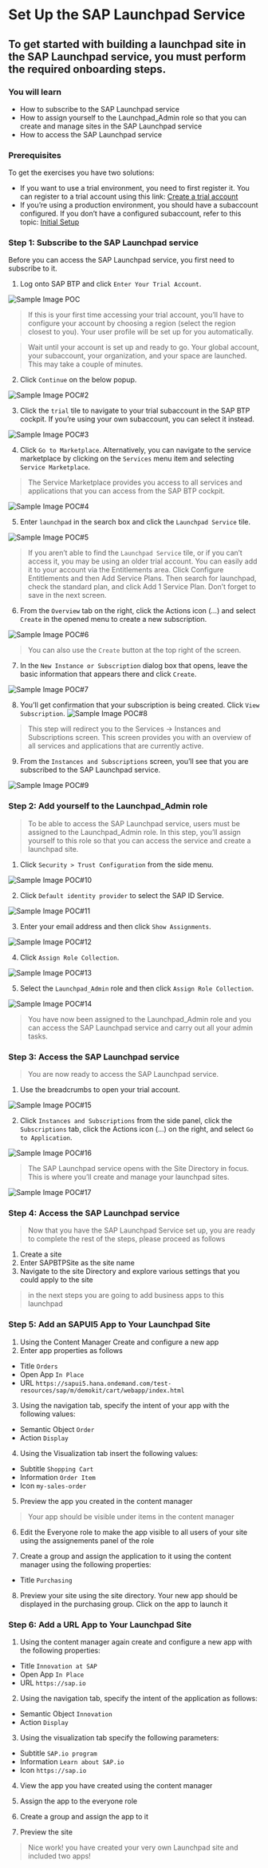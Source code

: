 # Set Up the SAP Launchpad Service

## To get started with building a launchpad site in the SAP Launchpad service, you must perform the required onboarding steps.

### You will learn

- How to subscribe to the SAP Launchpad service
- How to assign yourself to the Launchpad_Admin role so that you can create and manage sites in the SAP Launchpad service
- How to access the SAP Launchpad service

### Prerequisites

To get the exercises you have two solutions:

- If you want to use a trial environment, you need to first register it. You can register to a trial account using this link: [Create a trial account](https://www.sap.com/cmp/td/sap-cloud-platform-trial.html)
- If you’re using a production environment, you should have a subaccount configured. If you don’t have a configured subaccount, refer to this topic: [Initial Setup](https://help.sap.com/viewer/8c8e1958338140699bd4811b37b82ece/Cloud/en-US/fd79b232967545569d1ae4d8f691016b.html)

### Step 1: Subscribe to the SAP Launchpad service

Before you can access the SAP Launchpad service, you first need to subscribe to it.

1. Log onto SAP BTP and click `Enter Your Trial Account`.


![Sample Image POC](https://developers.sap.com/tutorials/cp-portal-cloud-foundry-getting-started/_jcr_content.github-proxy.1615206919.file/1_enter_trial_account.png "Launchpad Service")

> If this is your first time accessing your trial account, you’ll have to configure your account by choosing a region (select the region closest to you). Your user profile will be set up for you automatically.

> Wait until your account is set up and ready to go. Your global account, your subaccount, your organization, and your space are launched. This may take a couple of minutes.

2. Click `Continue` on the below popup.

![Sample Image POC#2](https://developers.sap.com/tutorials/cp-portal-cloud-foundry-getting-started/_jcr_content.github-proxy.1627981231.file/2_Foundation20Onboarding_Processing.png "Pop up")

3. Click the `trial` tile to navigate to your trial subaccount in the SAP BTP cockpit. If you’re using your own subaccount, you can select it instead.

![Sample Image POC#3](https://developers.sap.com/tutorials/cp-portal-cloud-foundry-getting-started/_jcr_content.github-proxy.1627981231.file/3_open_subaccount.png)

4. Click `Go to Marketplace`. Alternatively, you can navigate to the service marketplace by clicking on the `Services` menu item and selecting `Service Marketplace`.

> The Service Marketplace provides you access to all services and applications that you can access from the SAP BTP cockpit.

![Sample Image POC#4](https://developers.sap.com/tutorials/cp-portal-cloud-foundry-getting-started/_jcr_content.github-proxy.1627981231.file/4-go-to-marketplace.png)

5. Enter `launchpad` in the search box and click the `Launchpad Service` tile.

![Sample Image POC#5](https://developers.sap.com/tutorials/cp-portal-cloud-foundry-getting-started/_jcr_content.github-proxy.1627981231.file/5-find-launchpad-tile.png)

> If you aren’t able to find the `Launchpad Service` tile, or if you can’t access it, you may be using an older trial account. You can easily add it to your account via the Entitlements area. Click Configure Entitlements and then Add Service Plans. Then search for launchpad, check the standard plan, and click Add 1 Service Plan. Don’t forget to save in the next screen.

6. From the `Overview` tab on the right, click the Actions icon (…) and select `Create` in the opened menu to create a new subscription.

![Sample Image POC#6](https://developers.sap.com/tutorials/cp-portal-cloud-foundry-getting-started/_jcr_content.github-proxy.1627981231.file/6-create-subscription.png)

> You can also use the `Create` button at the top right of the screen.

7. In the `New Instance or Subscription` dialog box that opens, leave the basic information that appears there and click `Create`.

![Sample Image POC#7](https://developers.sap.com/tutorials/cp-portal-cloud-foundry-getting-started/_jcr_content.github-proxy.1627981231.file/7-create.png)

8. You’ll get confirmation that your subscription is being created. Click `View Subscription`.
![Sample Image POC#8](https://developers.sap.com/tutorials/cp-portal-cloud-foundry-getting-started/_jcr_content.github-proxy.1627981231.file/8-view-subscription.png)

> This step will redirect you to the Services -> Instances and Subscriptions screen. This screen provides you with an overview of all services and applications that are currently active.

9. From the `Instances and Subscriptions` screen, you’ll see that you are subscribed to the SAP Launchpad service.

![Sample Image POC#9](https://developers.sap.com/tutorials/cp-portal-cloud-foundry-getting-started/_jcr_content.github-proxy.1627981231.file/9-subscribed.png)

### Step 2: Add yourself to the Launchpad_Admin role

> To be able to access the SAP Launchpad service, users must be assigned to the Launchpad_Admin role. In this step, you’ll assign yourself to this role so that you can access the service and create a launchpad site.

1. Click `Security > Trust Configuration` from the side menu.

![Sample Image POC#10](https://developers.sap.com/tutorials/cp-portal-cloud-foundry-getting-started/_jcr_content.github-proxy.1627981231.file/10-trust-configuration.png)

2. Click `Default identity provider` to select the SAP ID Service.

![Sample Image POC#11](https://developers.sap.com/tutorials/cp-portal-cloud-foundry-getting-started/_jcr_content.github-proxy.1627981231.file/11-default-identity-provider.png)

3. Enter your email address and then click `Show Assignments`.

![Sample Image POC#12](https://developers.sap.com/tutorials/cp-portal-cloud-foundry-getting-started/_jcr_content.github-proxy.1627981231.file/12-show-assignments.png)

4. Click `Assign Role Collection`.

![Sample Image POC#13](https://developers.sap.com/tutorials/cp-portal-cloud-foundry-getting-started/_jcr_content.github-proxy.1627981231.file/13-assign-role-collection.png)

5. Select the `Launchpad_Admin` role and then click `Assign Role Collection`.

![Sample Image POC#14](https://developers.sap.com/tutorials/cp-portal-cloud-foundry-getting-started/_jcr_content.github-proxy.1627981231.file/14-assign-launchpad-admin.png)

> You have now been assigned to the Launchpad_Admin role and you can access the SAP Launchpad service and carry out all your admin tasks.


### Step 3: Access the SAP Launchpad service

> You are now ready to access the SAP Launchpad service.

1. Use the breadcrumbs to open your trial account.

![Sample Image POC#15](https://developers.sap.com/tutorials/cp-portal-cloud-foundry-getting-started/_jcr_content.github-proxy.1627981231.file/15-open-trial.png)

2. Click `Instances and Subscriptions` from the side panel, click the `Subscriptions` tab, click the Actions icon (…) on the right, and select `Go to Application`.

![Sample Image POC#16](https://developers.sap.com/tutorials/cp-portal-cloud-foundry-getting-started/_jcr_content.github-proxy.1627981231.file/16-go-to-application.png)

>The SAP Launchpad service opens with the Site Directory in focus. This is where you’ll create and manage your launchpad sites.

![Sample Image POC#17](https://developers.sap.com/tutorials/cp-portal-cloud-foundry-getting-started/_jcr_content.github-proxy.1627981231.file/17-open-site-directory.png)

### Step 4: Access the SAP Launchpad service

> Now that you have the SAP Launchpad Service set up, you are ready to complete the rest of the steps, please proceed as follows

1. Create a site
2. Enter SAPBTPSite as the site name
3. Navigate to the site Directory and explore various settings that you could apply to the site

>in the next steps you are going to add business apps to this launchpad

### Step 5: Add an SAPUI5 App to Your Launchpad Site

1. Using the Content Manager Create and configure a new app
2. Enter app properties as follows

- Title `Orders`
- Open App `In Place`
- URL `https://sapui5.hana.ondemand.com/test-resources/sap/m/demokit/cart/webapp/index.html`

3. Using the navigation tab, specify the intent of your app with the following values:

- Semantic Object `Order`
- Action `Display`

4. Using the Visualization tab insert the following values:

- Subtitle `Shopping Cart`
- Information `Order Item`
- Icon `my-sales-order`

5. Preview the app you created in the content manager
>Your app should be visible under items in the content manager

6. Edit the Everyone role to make the app visible to all users of your site using the assignements panel of the role

7. Create a group and assign the application to it using the content manager using the following properties:
- Title `Purchasing`

8. Preview your site using the site directory. Your new app should be displayed in the purchasing group. Click on the app to launch it

### Step 6: Add a URL App to Your Launchpad Site

1. Using the content manager again create and configure a new app with the following properties:
- Title `Innovation at SAP`
- Open App `In Place`
- URL `https://sap.io`

2. Using the navigation tab, specify the intent of the application as follows:
- Semantic Object `Innovation`
- Action `Display`

3. Using the visualization tab specify the following parameters:
- Subtitle `SAP.io program`
- Information `Learn about SAP.io`
- Icon `https://sap.io`

4. View the app you have created using the content manager

5. Assign the app to the everyone role
 
6. Create a group and assign the app to it

7. Preview the site

> Nice work! you have created your very own Launchpad site and included two apps!

